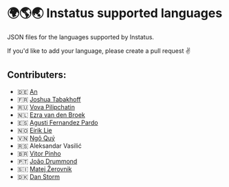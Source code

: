 # 🌍🌎🌏 Instatus supported languages

JSON files for the languages supported by Instatus.

If you'd like to add your language, please create a pull request ✌️

## Contributers:
- 🇩🇪 [An](https://twitter.com/AnTheMaker)
- 🇫🇷 [Joshua Tabakhoff](https://twitter.com/joshtab_)
- 🇷🇺 [Vova Pilipchatin](https://twitter.com/VPilipchatin)
- 🇳🇱 [Ezra van den Broek](https://twitter.com/ezraistaken)
- 🇪🇸 [Agusti Fernandez Pardo](https://github.com/agustif)
- 🇳🇴 [Eirik Lie](https://github.com/eiriklie)
- 🇻🇳 [Ngô Quý](https://github.com/JustHmmmm)
- 🇷🇸 Aleksandar Vasilić
- 🇧🇷 [Vitor Pinho](https://github.com/vitor-ao)
- 🇵🇹 [João Drummond](https://github.com/jlcd)
- 🇸🇮 [Matej Žerovnik](https://github.com/matejzero)
- 🇩🇰 [Dan Storm](https://github.com/Repox)
